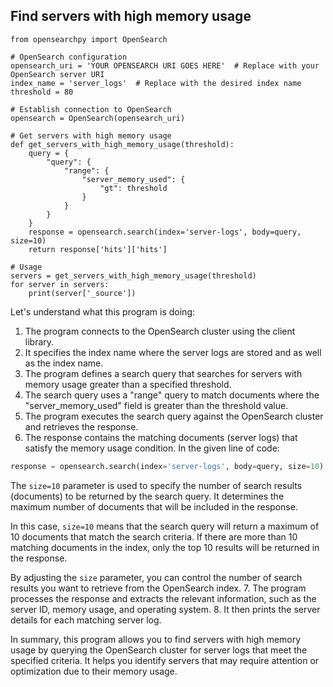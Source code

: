 ## Find servers with high memory usage

```
from opensearchpy import OpenSearch

# OpenSearch configuration
opensearch_uri = 'YOUR OPENSEARCH URI GOES HERE'  # Replace with your OpenSearch server URI
index_name = 'server_logs'  # Replace with the desired index name
threshold = 80

# Establish connection to OpenSearch
opensearch = OpenSearch(opensearch_uri)

# Get servers with high memory usage
def get_servers_with_high_memory_usage(threshold):
    query = {
        "query": {
            "range": {
                "server_memory_used": {
                    "gt": threshold
                }
            }
        }
    }
    response = opensearch.search(index='server-logs', body=query, size=10)
    return response['hits']['hits']

# Usage
servers = get_servers_with_high_memory_usage(threshold)
for server in servers:
    print(server['_source'])
```

Let's understand what this program is doing:

1. The program connects to the OpenSearch cluster using the client library.
2. It specifies the index name where the server logs are stored and as well as the index name.
3. The program defines a search query that searches for servers with memory usage greater than a specified threshold.
4. The search query uses a "range" query to match documents where the "server_memory_used" field is greater than the threshold value.
5. The program executes the search query against the OpenSearch cluster and retrieves the response.
6. The response contains the matching documents (server logs) that satisfy the memory usage condition. In the given line of code:

```python
response = opensearch.search(index='server-logs', body=query, size=10)
```

The `size=10` parameter is used to specify the number of search results (documents) to be returned by the search query. It determines the maximum number of documents that will be included in the response.

In this case, `size=10` means that the search query will return a maximum of 10 documents that match the search criteria. If there are more than 10 matching documents in the index, only the top 10 results will be returned in the response.

By adjusting the `size` parameter, you can control the number of search results you want to retrieve from the OpenSearch index.
7. The program processes the response and extracts the relevant information, such as the server ID, memory usage, and operating system.
8. It then prints the server details for each matching server log.

In summary, this program allows you to find servers with high memory usage by querying the OpenSearch cluster for server logs that meet the specified criteria. It helps you identify servers that may require attention or optimization due to their memory usage.